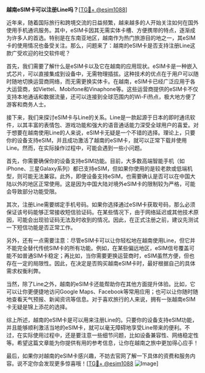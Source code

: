 **越南eSIM卡可以注册Line吗？**[[TG💪+ @esim1088](https://t.me/s/esim1088)]

近年来，随着国际旅行和跨境交流的日益频繁，越来越多的人开始关注如何在国外使用手机通讯服务。其中，eSIM卡因其无需实体卡槽、方便携带的特点，逐渐成为许多人的首选。特别是在东南亚地区，越南作为热门旅游目的地之一，其eSIM卡的使用情况也备受关注。那么，问题来了：越南的eSIM卡是否支持注册Line这款广受欢迎的社交软件呢？

首先，我们需要了解什么是eSIM卡以及它在越南的应用现状。eSIM卡是一种嵌入式芯片，可以直接集成到设备中，无需物理插拔。这种技术的优点在于用户可以随时随地切换运营商网络，而无需更换实体卡。在越南，eSIM卡已经广泛应用于各大运营商，如Viettel、Mobifone和Vinaphone等。这些运营商提供的eSIM卡不仅支持本地通话和数据流量，还可以连接到全球范围内的Wi-Fi热点，极大地方便了游客和商务人士。

接下来，我们来探讨eSIM卡与Line的关系。Line是一款起源于日本的即时通讯软件，以其丰富的表情包、游戏功能和强大的语音通话能力深受全球用户的喜爱。对于想要在越南使用Line的人来说，eSIM卡无疑是一个不错的选择。理论上，只要你的设备支持eSIM，并且成功激活了越南的eSIM卡，就可以正常下载并使用Line。然而，在实际操作过程中，可能会遇到一些小问题。

首先，你需要确保你的设备支持eSIM功能。目前，大多数高端智能手机（如iPhone、三星Galaxy系列）都已支持eSIM，但如果你使用的是较老款或低端机型，则可能无法兼容。此外，即便设备支持eSIM，也需要确认是否可以在中国大陆以外的地区正常使用。这是因为中国大陆对境外eSIM卡的限制较为严格，可能会导致部分功能受限。

其次，注册Line需要绑定手机号码。如果你选择通过eSIM卡获取号码，那么必须保证该号码能够正常接收短信验证码。在某些情况下，由于网络延迟或其他技术原因，可能会出现验证码无法及时收到的情况。因此，在正式注册之前，建议先测试一下短信功能是否正常工作。

另外，还有一点需要注意：尽管eSIM卡可以让你轻松地在越南使用Line，但它并不能完全替代传统SIM卡的所有功能。例如，在某些偏远地区，eSIM信号覆盖可能不如普通SIM卡稳定；再比如，当你需要更换运营商时，eSIM虽然方便，但也存在一定的局限性。因此，在决定是否购买越南eSIM卡时，最好根据自己的具体需求权衡利弊。

当然，除了Line之外，越南的eSIM卡还能帮助你在其他方面提升体验。比如，它可以让你更便捷地访问Google Maps、Facebook等常用应用；也可以让你随时随地查看天气预报、新闻资讯等信息。对于喜欢旅行的人来说，拥有一张越南eSIM卡无疑是锦上添花的选择。

综上所述，越南的eSIM卡是可以用来注册Line的。只要你的设备支持eSIM功能，并且能够顺利激活当地的eSIM卡，就可以毫无障碍地享受Line带来的便利。不过，在实际使用过程中，还是要注意一些细节问题，比如设备兼容性、网络稳定性等。希望这篇文章能为你提供有用的参考信息，让你在越南之旅中更加得心应手！

最后，如果你对越南的eSIM卡感兴趣，不妨去官网了解一下具体的资费和服务内容。说不定你会发现更多惊喜哦！[[TG💪+ @esim1088](https://t.me/s/esim1088) ![Image](https://i.postimg.cc/4NQfJmqS/Snipaste-2025-05-13-00-14-12.png)]